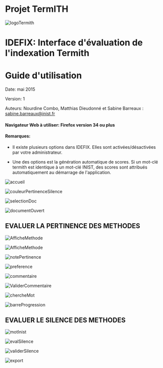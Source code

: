 
Projet TermITH
==============
![logoTermith](https://raw.githubusercontent.com/termith-anr/scripts-formats/master/Screens/jpeg/termihLogo.jpg)

IDEFIX: Interface d'évaluation de l'indexation Termith
============

Guide d'utilisation
================


Date: mai 2015

Version: 1

Auteurs: Nourdine Combo, Matthias Dieudonné et Sabine Barreaux : sabine.barreaux@inist.fr


#### Navigateur Web à utiliser: Firefox version 34 ou plus

#### Remarques:

- Il existe plusieurs options dans IDEFIX. Elles sont activées/désactivées par votre administrateur.

- Une des options est la génération automatique de scores. Si un mot-clé termith est identique à un mot-clé INIST, des scores sont attribués automatiquement au démarrage de l'application.


![accueil](https://raw.githubusercontent.com/termith-anr/scripts-formats/master/Screens/png/0-accueil.png)

![couleurPertinenceSilence](https://raw.githubusercontent.com/termith-anr/scripts-formats/master/Screens/png/1-couleurPertSilence.png)

![selectionDoc](https://raw.githubusercontent.com/termith-anr/scripts-formats/master/Screens/png/2-selectionDoc.png)

![documentOuvert](https://raw.githubusercontent.com/termith-anr/scripts-formats/master/Screens/png/3-ouvertureDoc.png)

EVALUER LA PERTINENCE DES METHODES
-----------


![AfficheMethode](https://raw.githubusercontent.com/termith-anr/scripts-formats/master/Screens/png/4-afficheMethode.png)

![AfficheMethode](https://raw.githubusercontent.com/termith-anr/scripts-formats/master/Screens/png/4-afficheMethodeListe.png)

![notePertinence](https://raw.githubusercontent.com/termith-anr/scripts-formats/master/Screens/png/5-notePertinence.png)

![preference](https://raw.githubusercontent.com/termith-anr/scripts-formats/master/Screens/png/6-preference.png)


![commentaire](https://raw.githubusercontent.com/termith-anr/scripts-formats/master/Screens/png/7-commentaire.png)

![ValiderCommentaire](https://raw.githubusercontent.com/termith-anr/scripts-formats/master/Screens/png/8-validerCommentaire.png)

![chercheMot](https://raw.githubusercontent.com/termith-anr/scripts-formats/master/Screens/png/9-rechercheMot.png)

![barreProgression](https://raw.githubusercontent.com/termith-anr/scripts-formats/master/Screens/png/10-barreProgession.png)


EVALUER LE SILENCE DES METHODES
-----------

![motInist](https://raw.githubusercontent.com/termith-anr/scripts-formats/master/Screens/png/11-afficheMotInist.png)

![evalSilence](https://raw.githubusercontent.com/termith-anr/scripts-formats/master/Screens/png/12-evalMotInist.png)

![validerSilence](https://raw.githubusercontent.com/termith-anr/scripts-formats/master/Screens/png/13-ValidationSilence.png)

![export](https://raw.githubusercontent.com/termith-anr/scripts-formats/master/Screens/png/14-export.png)
